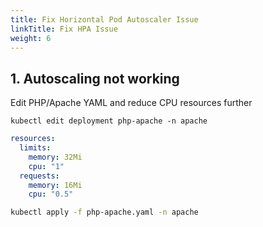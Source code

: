 ```yaml
---
title: Fix Horizontal Pod Autoscaler Issue
linkTitle: Fix HPA Issue
weight: 6
---
```


## 1. Autoscaling not working

Edit PHP/Apache YAML and reduce CPU resources further

``` text
kubectl edit deployment php-apache -n apache
```

``` yaml
resources:
  limits:
    memory: 32Mi
    cpu: "1"
  requests:
    memory: 16Mi
    cpu: "0.5"
```

``` bash
kubectl apply -f php-apache.yaml -n apache
```
